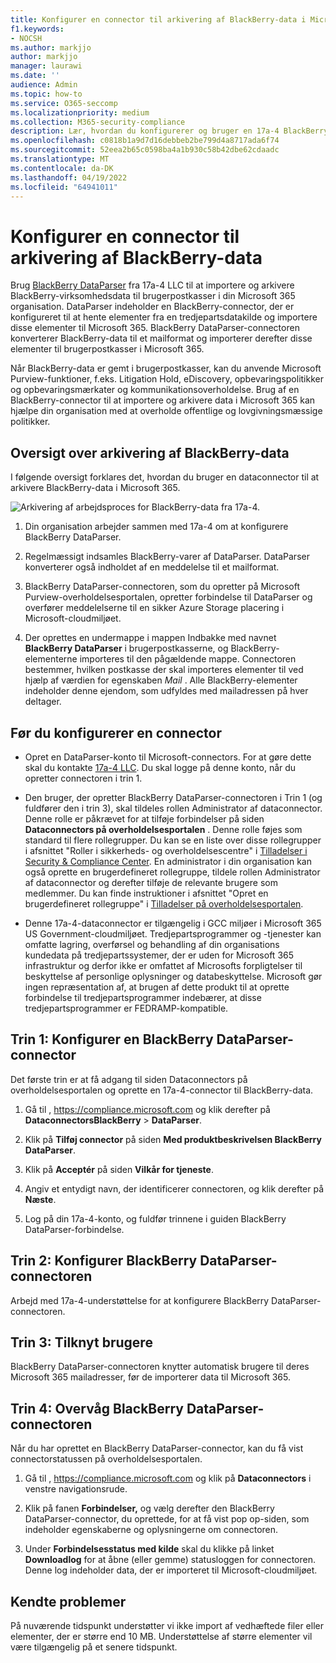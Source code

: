 ```yaml
---
title: Konfigurer en connector til arkivering af BlackBerry-data i Microsoft 365
f1.keywords:
- NOCSH
ms.author: markjjo
author: markjjo
manager: laurawi
ms.date: ''
audience: Admin
ms.topic: how-to
ms.service: O365-seccomp
ms.localizationpriority: medium
ms.collection: M365-security-compliance
description: Lær, hvordan du konfigurerer og bruger en 17a-4 BlackBerry DataParser-connector til at importere og arkivere BlackBerry-data i Microsoft 365.
ms.openlocfilehash: c0818b1a9d7d16debbeb2be799d4a8717ada6f74
ms.sourcegitcommit: 52eea2b65c0598ba4a1b930c58b42dbe62cdaadc
ms.translationtype: MT
ms.contentlocale: da-DK
ms.lasthandoff: 04/19/2022
ms.locfileid: "64941011"
---
```

# <a name="set-up-a-connector-to-archive-blackberry-data"></a>Konfigurer en connector til arkivering af BlackBerry-data

Brug [BlackBerry DataParser](https://www.17a-4.com/BlackBerry-dataparser/) fra 17a-4 LLC til at importere og arkivere BlackBerry-virksomhedsdata til brugerpostkasser i din Microsoft 365 organisation. DataParser indeholder en BlackBerry-connector, der er konfigureret til at hente elementer fra en tredjepartsdatakilde og importere disse elementer til Microsoft 365. BlackBerry DataParser-connectoren konverterer BlackBerry-data til et mailformat og importerer derefter disse elementer til brugerpostkasser i Microsoft 365.

Når BlackBerry-data er gemt i brugerpostkasser, kan du anvende Microsoft Purview-funktioner, f.eks. Litigation Hold, eDiscovery, opbevaringspolitikker og opbevaringsmærkater og kommunikationsoverholdelse. Brug af en BlackBerry-connector til at importere og arkivere data i Microsoft 365 kan hjælpe din organisation med at overholde offentlige og lovgivningsmæssige politikker.

## <a name="overview-of-archiving-blackberry-data"></a>Oversigt over arkivering af BlackBerry-data

I følgende oversigt forklares det, hvordan du bruger en dataconnector til at arkivere BlackBerry-data i Microsoft 365.

![Arkivering af arbejdsproces for BlackBerry-data fra 17a-4.](../media/BlackBerryDataParserConnectorWorkflow.png)

1. Din organisation arbejder sammen med 17a-4 om at konfigurere BlackBerry DataParser.

2. Regelmæssigt indsamles BlackBerry-varer af DataParser. DataParser konverterer også indholdet af en meddelelse til et mailformat.

3. BlackBerry DataParser-connectoren, som du opretter på Microsoft Purview-overholdelsesportalen, opretter forbindelse til DataParser og overfører meddelelserne til en sikker Azure Storage placering i Microsoft-cloudmiljøet.

4. Der oprettes en undermappe i mappen Indbakke med navnet **BlackBerry DataParser** i brugerpostkasserne, og BlackBerry-elementerne importeres til den pågældende mappe. Connectoren bestemmer, hvilken postkasse der skal importeres elementer til ved hjælp af værdien for egenskaben *Mail* . Alle BlackBerry-elementer indeholder denne ejendom, som udfyldes med mailadressen på hver deltager.

## <a name="before-you-set-up-a-connector"></a>Før du konfigurerer en connector

- Opret en DataParser-konto til Microsoft-connectors. For at gøre dette skal du kontakte [17a-4 LLC](https://www.17a-4.com/contact/). Du skal logge på denne konto, når du opretter connectoren i trin 1.

- Den bruger, der opretter BlackBerry DataParser-connectoren i Trin 1 (og fuldfører den i trin 3), skal tildeles rollen Administrator af dataconnector. Denne rolle er påkrævet for at tilføje forbindelser på siden **Dataconnectors på overholdelsesportalen** . Denne rolle føjes som standard til flere rollegrupper. Du kan se en liste over disse rollegrupper i afsnittet "Roller i sikkerheds- og overholdelsescentre" i [Tilladelser i Security & Compliance Center](../security/office-365-security/permissions-in-the-security-and-compliance-center.md#roles-in-the-security--compliance-center). En administrator i din organisation kan også oprette en brugerdefineret rollegruppe, tildele rollen Administrator af dataconnector og derefter tilføje de relevante brugere som medlemmer. Du kan finde instruktioner i afsnittet "Opret en brugerdefineret rollegruppe" i [Tilladelser på overholdelsesportalen](microsoft-365-compliance-center-permissions.md#create-a-custom-role-group).

- Denne 17a-4-dataconnector er tilgængelig i GCC miljøer i Microsoft 365 US Government-cloudmiljøet. Tredjepartsprogrammer og -tjenester kan omfatte lagring, overførsel og behandling af din organisations kundedata på tredjepartssystemer, der er uden for Microsoft 365 infrastruktur og derfor ikke er omfattet af Microsofts forpligtelser til beskyttelse af personlige oplysninger og databeskyttelse. Microsoft gør ingen repræsentation af, at brugen af dette produkt til at oprette forbindelse til tredjepartsprogrammer indebærer, at disse tredjepartsprogrammer er FEDRAMP-kompatible.

## <a name="step-1-set-up-a-blackberry-dataparser-connector"></a>Trin 1: Konfigurer en BlackBerry DataParser-connector

Det første trin er at få adgang til siden Dataconnectors på overholdelsesportalen og oprette en 17a-4-connector til BlackBerry-data.

1. Gå til , <https://compliance.microsoft.com> og klik derefter på **DataconnectorsBlackBerry** >  **DataParser**.

2. Klik på **Tilføj connector** på siden **Med produktbeskrivelsen BlackBerry DataParser**.

3. Klik på **Acceptér** på siden **Vilkår for tjeneste**.

4. Angiv et entydigt navn, der identificerer connectoren, og klik derefter på **Næste**.

5. Log på din 17a-4-konto, og fuldfør trinnene i guiden BlackBerry DataParser-forbindelse.

## <a name="step-2-configure-the-blackberry-dataparser-connector"></a>Trin 2: Konfigurer BlackBerry DataParser-connectoren

Arbejd med 17a-4-understøttelse for at konfigurere BlackBerry DataParser-connectoren.

## <a name="step-3-map-users"></a>Trin 3: Tilknyt brugere

BlackBerry DataParser-connectoren knytter automatisk brugere til deres Microsoft 365 mailadresser, før de importerer data til Microsoft 365.

## <a name="step-4-monitor-the-blackberry-dataparser-connector"></a>Trin 4: Overvåg BlackBerry DataParser-connectoren

Når du har oprettet en BlackBerry DataParser-connector, kan du få vist connectorstatussen på overholdelsesportalen.

1. Gå til , <https://compliance.microsoft.com> og klik på **Dataconnectors** i venstre navigationsrude.

2. Klik på fanen **Forbindelser,** og vælg derefter den BlackBerry DataParser-connector, du oprettede, for at få vist pop op-siden, som indeholder egenskaberne og oplysningerne om connectoren.

3. Under **Forbindelsesstatus med kilde** skal du klikke på linket **Downloadlog** for at åbne (eller gemme) statusloggen for connectoren. Denne log indeholder data, der er importeret til Microsoft-cloudmiljøet.

## <a name="known-issues"></a>Kendte problemer

På nuværende tidspunkt understøtter vi ikke import af vedhæftede filer eller elementer, der er større end 10 MB. Understøttelse af større elementer vil være tilgængelig på et senere tidspunkt.